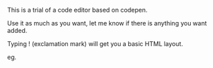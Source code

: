 This is a trial of a code editor based on codepen.

Use it as much as you want, let me know if there is anything you want added.

Typing ! (exclamation mark) will get you a basic HTML layout.

eg.
<!DOCTYPE html>
<html lang='en'>
<head>
    <meta charset='UTF-8'>
    <meta name='viewport' content='width=device-width, initial-scale=1.0'>
    <title>Document</title>
</head>
<body>
    
</body>
</html>

